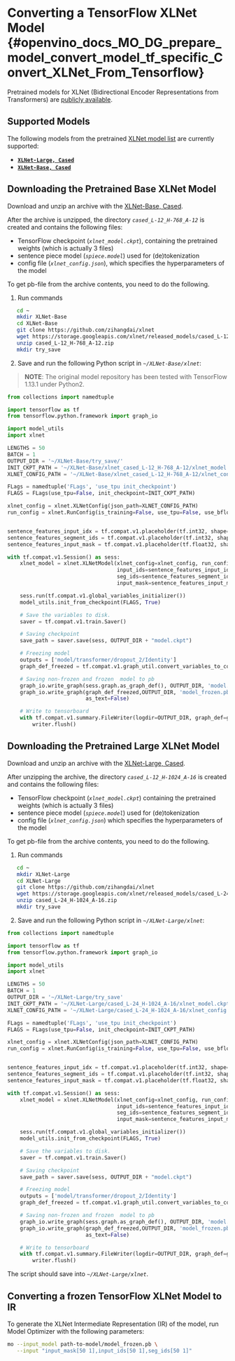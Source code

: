 # Converting a TensorFlow XLNet Model {#openvino_docs_MO_DG_prepare_model_convert_model_tf_specific_Convert_XLNet_From_Tensorflow}

Pretrained models for XLNet (Bidirectional Encoder Representations from Transformers) are
[publicly available](https://github.com/zihangdai/xlnet).

## Supported Models

The following models from the pretrained [XLNet model list](https://github.com/zihangdai/xlnet#pre-trained-models) are currently supported:

* **[`XLNet-Large, Cased`](https://storage.googleapis.com/xlnet/released_models/cased_L-24_H-1024_A-16.zip)**
* **[`XLNet-Base, Cased`](https://storage.googleapis.com/xlnet/released_models/cased_L-12_H-768_A-12.zip)**

## Downloading the Pretrained Base XLNet Model

Download and unzip an archive with the [XLNet-Base, Cased](https://storage.googleapis.com/xlnet/released_models/cased_L-12_H-768_A-12.zip).

After the archive is unzipped, the directory *`cased_L-12_H-768_A-12`* is created and contains the following files:
* TensorFlow checkpoint (*`xlnet_model.ckpt`*), containing the pretrained weights (which is actually 3 files)
* sentence piece model (*`spiece.model`*) used for (de)tokenization
* config file (*`xlnet_config.json`*), which specifies the hyperparameters of the model

To get pb-file from the archive contents, you need to do the following.

1. Run commands

```sh
   cd ~
   mkdir XLNet-Base
   cd XLNet-Base
   git clone https://github.com/zihangdai/xlnet
   wget https://storage.googleapis.com/xlnet/released_models/cased_L-12_H-768_A-12.zip
   unzip cased_L-12_H-768_A-12.zip
   mkdir try_save
```



2. Save and run the following Python script in *`~/XLNet-Base/xlnet`*:

> **NOTE**: The original model repository has been tested with TensorFlow 1.13.1 under Python2.

```python
from collections import namedtuple

import tensorflow as tf
from tensorflow.python.framework import graph_io

import model_utils
import xlnet

LENGTHS = 50
BATCH = 1
OUTPUT_DIR = '~/XLNet-Base/try_save/'
INIT_CKPT_PATH = '~/XLNet-Base/xlnet_cased_L-12_H-768_A-12/xlnet_model.ckpt'
XLNET_CONFIG_PATH = '~/XLNet-Base/xlnet_cased_L-12_H-768_A-12/xlnet_config.json'

FLags = namedtuple('FLags', 'use_tpu init_checkpoint')
FLAGS = FLags(use_tpu=False, init_checkpoint=INIT_CKPT_PATH)

xlnet_config = xlnet.XLNetConfig(json_path=XLNET_CONFIG_PATH)
run_config = xlnet.RunConfig(is_training=False, use_tpu=False, use_bfloat16=False, dropout=0.1, dropatt=0.1,)


sentence_features_input_idx = tf.compat.v1.placeholder(tf.int32, shape=[LENGTHS, BATCH], name='input_ids')
sentence_features_segment_ids = tf.compat.v1.placeholder(tf.int32, shape=[LENGTHS, BATCH], name='seg_ids')
sentence_features_input_mask = tf.compat.v1.placeholder(tf.float32, shape=[LENGTHS, BATCH], name='input_mask')

with tf.compat.v1.Session() as sess:
    xlnet_model = xlnet.XLNetModel(xlnet_config=xlnet_config, run_config=run_config,
                                   input_ids=sentence_features_input_idx,
                                   seg_ids=sentence_features_segment_ids,
                                   input_mask=sentence_features_input_mask)

    sess.run(tf.compat.v1.global_variables_initializer())
    model_utils.init_from_checkpoint(FLAGS, True)

    # Save the variables to disk.
    saver = tf.compat.v1.train.Saver()

    # Saving checkpoint
    save_path = saver.save(sess, OUTPUT_DIR + "model.ckpt")

    # Freezing model
    outputs = ['model/transformer/dropout_2/Identity']
    graph_def_freezed = tf.compat.v1.graph_util.convert_variables_to_constants(sess, sess.graph.as_graph_def(), outputs)

    # Saving non-frozen and frozen  model to pb
    graph_io.write_graph(sess.graph.as_graph_def(), OUTPUT_DIR, 'model.pb', as_text=False)
    graph_io.write_graph(graph_def_freezed,OUTPUT_DIR, 'model_frozen.pb',
                         as_text=False)

    # Write to tensorboard
    with tf.compat.v1.summary.FileWriter(logdir=OUTPUT_DIR, graph_def=graph_def_freezed) as writer:
        writer.flush()
```


## Downloading the Pretrained Large XLNet Model

Download and unzip an archive with the [XLNet-Large, Cased](https://storage.googleapis.com/xlnet/released_models/cased_L-24_H-1024_A-16.zip).

After unzipping the archive, the directory *`cased_L-12_H-1024_A-16`* is created and contains the following files:

* TensorFlow checkpoint (*`xlnet_model.ckpt`*) containing the pretrained weights (which is actually 3 files)
* sentence piece model (*`spiece.model`*) used for (de)tokenization
* config file (*`xlnet_config.json`*) which specifies the hyperparameters of the model

To get pb-file from the archive contents, you need to do the following.

1. Run commands

```sh
   cd ~
   mkdir XLNet-Large
   cd XLNet-Large
   git clone https://github.com/zihangdai/xlnet
   wget https://storage.googleapis.com/xlnet/released_models/cased_L-24_H-1024_A-16.zip
   unzip cased_L-24_H-1024_A-16.zip
   mkdir try_save
```

2. Save and run the following Python script in *`~/XLNet-Large/xlnet`*:

```python
from collections import namedtuple

import tensorflow as tf
from tensorflow.python.framework import graph_io

import model_utils
import xlnet

LENGTHS = 50
BATCH = 1
OUTPUT_DIR = '~/XLNet-Large/try_save'
INIT_CKPT_PATH = '~/XLNet-Large/cased_L-24_H-1024_A-16/xlnet_model.ckpt'
XLNET_CONFIG_PATH = '~/XLNet-Large/cased_L-24_H-1024_A-16/xlnet_config.json'

FLags = namedtuple('FLags', 'use_tpu init_checkpoint')
FLAGS = FLags(use_tpu=False, init_checkpoint=INIT_CKPT_PATH)

xlnet_config = xlnet.XLNetConfig(json_path=XLNET_CONFIG_PATH)
run_config = xlnet.RunConfig(is_training=False, use_tpu=False, use_bfloat16=False, dropout=0.1, dropatt=0.1,)


sentence_features_input_idx = tf.compat.v1.placeholder(tf.int32, shape=[LENGTHS, BATCH], name='input_ids')
sentence_features_segment_ids = tf.compat.v1.placeholder(tf.int32, shape=[LENGTHS, BATCH], name='seg_ids')
sentence_features_input_mask = tf.compat.v1.placeholder(tf.float32, shape=[LENGTHS, BATCH], name='input_mask')

with tf.compat.v1.Session() as sess:
    xlnet_model = xlnet.XLNetModel(xlnet_config=xlnet_config, run_config=run_config,
                                   input_ids=sentence_features_input_idx,
                                   seg_ids=sentence_features_segment_ids,
                                   input_mask=sentence_features_input_mask)

    sess.run(tf.compat.v1.global_variables_initializer())
    model_utils.init_from_checkpoint(FLAGS, True)

    # Save the variables to disk.
    saver = tf.compat.v1.train.Saver()

    # Saving checkpoint
    save_path = saver.save(sess, OUTPUT_DIR + "model.ckpt")

    # Freezing model
    outputs = ['model/transformer/dropout_2/Identity']
    graph_def_freezed = tf.compat.v1.graph_util.convert_variables_to_constants(sess, sess.graph.as_graph_def(), outputs)

    # Saving non-frozen and frozen  model to pb
    graph_io.write_graph(sess.graph.as_graph_def(), OUTPUT_DIR, 'model.pb', as_text=False)
    graph_io.write_graph(graph_def_freezed,OUTPUT_DIR, 'model_frozen.pb',
                         as_text=False)

    # Write to tensorboard
    with tf.compat.v1.summary.FileWriter(logdir=OUTPUT_DIR, graph_def=graph_def_freezed) as writer:
        writer.flush()
```

The script should save into *`~/XLNet-Large/xlnet`*.

## Converting a frozen TensorFlow XLNet Model to IR

To generate the XLNet Intermediate Representation (IR) of the model, run Model Optimizer with the following parameters:

```sh
mo --input_model path-to-model/model_frozen.pb \
   --input "input_mask[50 1],input_ids[50 1],seg_ids[50 1]"
```

